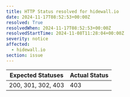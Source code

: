 ```yaml
---
title: HTTP Status resolved for hidewall.io
date: 2024-11-17T08:52:53+00:00Z
resolved: True
resolvedWhen: 2024-11-17T08:52:53+00:00Z
resolvedStartTime: 2024-11-08T11:28:04+00:00Z
severity: notice
affected:
  - hidewall.io
section: issue
---
```


| Expected Statuses | Actual Status  |
|-------------------|----------------|
| 200, 301, 302, 403 | 403 |

